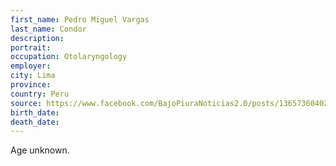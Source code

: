 ```yaml
---
first_name: Pedro Miguel Vargas
last_name: Condor
description: 
portrait: 
occupation: Otolaryngology
employer: 
city: Lima
province: 
country: Peru
source: https://www.facebook.com/BajoPiuraNoticias2.0/posts/1365736040277046
birth_date: 
death_date: 
---
```


Age unknown.